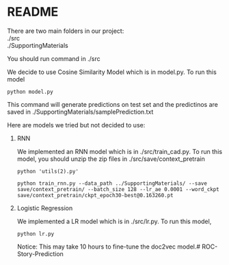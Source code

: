 # README

There are two main folders in our project:\
./src\
./SupportingMaterials

You should run command in ./src

We decide to use Cosine Similarity Model which is in model.py. To run this model

`python model.py`

This command will generate predictions on test set and the predictinos are saved in ./SupportingMaterials/samplePrediction.txt

Here are models we tried but not decided to use:

1. RNN

   We implemented an RNN model which is in ./src/train_cad.py. To run this model, you should unzip the zip files in ./src/save/context_pretrain
   
   `python 'utils(2).py'`
   
   `python train_rnn.py --data_path ../SupportingMaterials/ --save save/context_pretrain/ --batch_size 128 --lr_ae 0.0001 --word_ckpt save/context_pretrain/ckpt_epoch30-best@0.163260.pt` 
    
2. Logistic Regression
   
   We implemented a LR model which is in ./src/lr.py. To run this model,
   
   `python lr.py`
   
   Notice: This may take 10 hours to fine-tune the doc2vec model.# ROC-Story-Prediction
